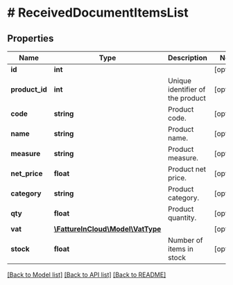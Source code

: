# # ReceivedDocumentItemsList

## Properties

Name | Type | Description | Notes
------------ | ------------- | ------------- | -------------
**id** | **int** |  | [optional]
**product_id** | **int** | Unique identifier of the product | [optional]
**code** | **string** | Product code. | [optional]
**name** | **string** | Product name. | [optional]
**measure** | **string** | Product measure. | [optional]
**net_price** | **float** | Product net price. | [optional]
**category** | **string** | Product category. | [optional]
**qty** | **float** | Product quantity. | [optional]
**vat** | [**\FattureInCloud\Model\VatType**](VatType.md) |  | [optional]
**stock** | **float** | Number of items in stock | [optional]

[[Back to Model list]](../../README.md#models) [[Back to API list]](../../README.md#endpoints) [[Back to README]](../../README.md)
